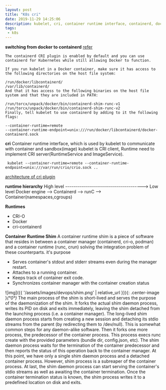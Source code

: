 ```yaml
---
layout: post
title: "K8s cri"
date: 2019-11-29 14:25:06
description: kubelet, cri, container runtime interface, containerd, dockershim, sandbox and container
tags:
 - k8s
---
```

**switching from docker to containerd**
[refer](https://kinvolk.io/docs/flatcar-container-linux/latest/container-runtimes/switching-from-docker-to-containerd-for-kubernetes/)
```
The containerd CRI plugin is enabled by default and you can use containerd for Kubernetes while still allowing Docker to function.

If you run kubelet in a Docker container, make sure it has access to the following directories on the host file system:

/run/docker/libcontainerd/
/var/lib/containerd/
And that it has access to the following binaries on the host file system and that they are included in PATH:

/run/torcx/unpack/docker/bin/containerd-shim-runc-v1
/run/torcx/unpack/docker/bin/containerd-shim-runc-v2
Finally, tell kubelet to use containerd by adding to it the following flags:

--container-runtime=remote
--container-runtime-endpoint=unix:///run/docker/libcontainerd/docker-containerd.sock
```
**cri**
Container runtime interface, which is used by kubelet to communicate with container and sandbox(image)
kubelet is CRI client,
Runtime need to implement CRI server(RuntimeService and ImageService).
```
 kubelet --container-runtime=remote --container-runtime-endpoint=unix:///var/run/crio/crio.sock ..
```
[architecture of cri plugin](https://github.com/containerd/cri/blob/v1.11.1/docs/architecture.md)

**runtime hierarchy**
High level ---------------------------------------> Low level
Docker engine --> Containerd --> runC --> Container(namespaces,cgroups)


**Runtimes**
- CRI-O
- Docker
- cri-containerd


**Container Runtime Shim**
A container runtime shim is a piece of software that resides in between a container manager (containerd, cri-o, podman) and a container runtime (runc, crun) solving the integration problem of these counterparts.
it's purpose
- Serves container's stdout and stderr streams even during the manager restart. 
- Attaches to a running container.
- Keeps track of container exit code.
- Synchronizes container manager with the container creation status

![img]({{ '/assets/images/devops/shim.png' | relative_url }}){: .center-image }*(°0°)*
The main process of the shim is short-lived and serves the purpose of the daemonization of the shim. It forks the actual shim daemon process, writes its PID on disk and exits immediately, leaving the shim detached from the launching process (i.e. a container manager). The long-lived shim daemon process starts from creating a new session and detaching its stdio streams from the parent (by redirecting them to /dev/null). This is somewhat common steps for any daemon-alike software. Then it forks one more process, the predecessor of the container process. This process execs runc create with the provided parameters (bundle dir, config.json, etc). The shim daemon process waits for the termination of the container predecessor and then reports the status of this operation back to the container manager. At this point, we have only a single shim daemon process and a detached container process. However, shim process is a subreaper of the container process. At last, the shim daemon process can start serving the container's stdio streams as well as awaiting the container termination. Once the container termination status is known, the shim process writes it to a predefined location on disk and exits.

